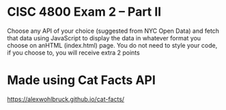# CISC 4800 Exam 2 – Part II
Choose any API of your choice (suggested from NYC Open Data) and fetch that data using JavaScript to display the data in whatever format you choose on anHTML (index.html) page. You do not need to style your code, if you choose to, you will receive extra 2 points

# Made using Cat Facts API
https://alexwohlbruck.github.io/cat-facts/
